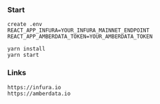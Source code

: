### Start
```
create .env
REACT_APP_INFURA=YOUR_INFURA_MAINNET_ENDPOINT
REACT_APP_AMBERDATA_TOKEN=YOUR_AMBERDATA_TOKEN

yarn install
yarn start
```

### Links
```
https://infura.io
https://amberdata.io
```
